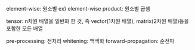
element-wise: 원소별 
    ex) element-wise product: 원소별 곱셈 

tensor: n차원 배열을 일반화 한 것, 즉 vector(1차원 배열), matrix(2차원 배열)등을 포함한 모든 배열 

pre-processing: 전처리
whitening: 백색화 
forward-propagation: 순전파 